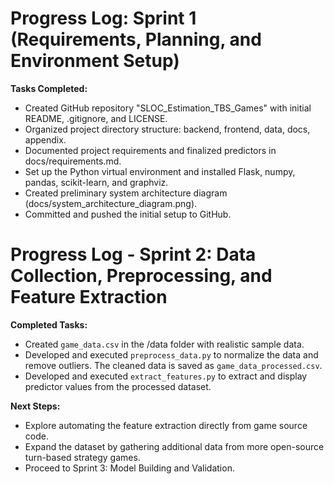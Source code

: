 # Progress Log: Sprint 1 (Requirements, Planning, and Environment Setup)

**Tasks Completed:**
- Created GitHub repository "SLOC_Estimation_TBS_Games" with initial README, .gitignore, and LICENSE.
- Organized project directory structure: backend, frontend, data, docs, appendix.
- Documented project requirements and finalized predictors in docs/requirements.md.
- Set up the Python virtual environment and installed Flask, numpy, pandas, scikit-learn, and graphviz.
- Created preliminary system architecture diagram (docs/system_architecture_diagram.png).
- Committed and pushed the initial setup to GitHub.

# Progress Log - Sprint 2: Data Collection, Preprocessing, and Feature Extraction

**Completed Tasks:**
- Created `game_data.csv` in the /data folder with realistic sample data.
- Developed and executed `preprocess_data.py` to normalize the data and remove outliers. The cleaned data is saved as `game_data_processed.csv`.
- Developed and executed `extract_features.py` to extract and display predictor values from the processed dataset.

**Next Steps:**
- Explore automating the feature extraction directly from game source code.
- Expand the dataset by gathering additional data from more open-source turn-based strategy games.
- Proceed to Sprint 3: Model Building and Validation.
